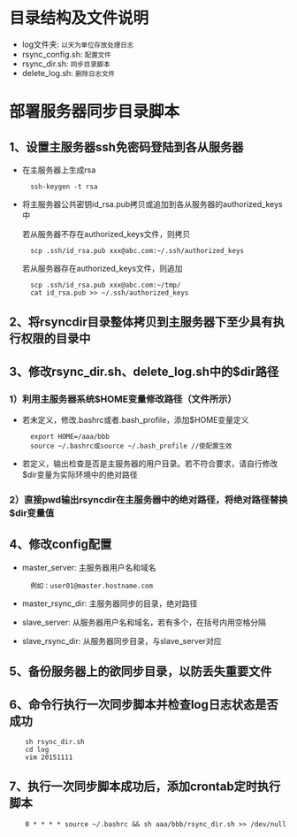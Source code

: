# 目录结构及文件说明

- log文件夹: `以天为单位存放处理日志`
- rsync_config.sh: `配置文件`
- rsync_dir.sh: `同步目录脚本`
- delete_log.sh: `删除日志文件`

# 部署服务器同步目录脚本

## 1、设置主服务器ssh免密码登陆到各从服务器

- 在主服务器上生成rsa

		ssh-keygen -t rsa


- 将主服务器公共密钥id_rsa.pub拷贝或追加到各从服务器的authorized_keys中

  若从服务器不存在authorized_keys文件，则拷贝

		scp .ssh/id_rsa.pub xxx@abc.com:~/.ssh/authorized_keys
		
		
  若从服务器存在authorized_keys文件，则追加

		scp .ssh/id_rsa.pub xxx@abc.com:~/tmp/
		cat id_rsa.pub >> ~/.ssh/authorized_keys


## 2、将rsyncdir目录整体拷贝到主服务器下至少具有执行权限的目录中

## 3、修改rsync_dir.sh、delete_log.sh中的$dir路径

### 1）利用主服务器系统$HOME变量修改路径（文件所示）

- 若未定义，修改.bashrc或者.bash_profile，添加$HOME变量定义

		export HOME=/aaa/bbb
		source ~/.bashrc或source ~/.bash_profile //使配置生效


- 若定义，输出检查是否是主服务器的用户目录。若不符合要求，请自行修改$dir变量为实际环境中的绝对路径

### 2）直接pwd输出rsyncdir在主服务器中的绝对路径，将绝对路径替换$dir变量值

## 4、修改config配置

- master_server: 主服务器用户名和域名

		例如：user01@master.hostname.com

- master_rsync_dir: 主服务器同步的目录，绝对路径
- slave_server: 从服务器用户名和域名，若有多个，在括号内用空格分隔
- slave_rsync_dir: 从服务器同步目录，与slave_server对应

## 5、备份服务器上的欲同步目录，以防丢失重要文件

## 6、命令行执行一次同步脚本并检查log日志状态是否成功

		sh rsync_dir.sh
		cd log
		vim 20151111
				
## 7、执行一次同步脚本成功后，添加crontab定时执行脚本

		0 * * * * source ~/.bashrc && sh aaa/bbb/rsync_dir.sh >> /dev/null